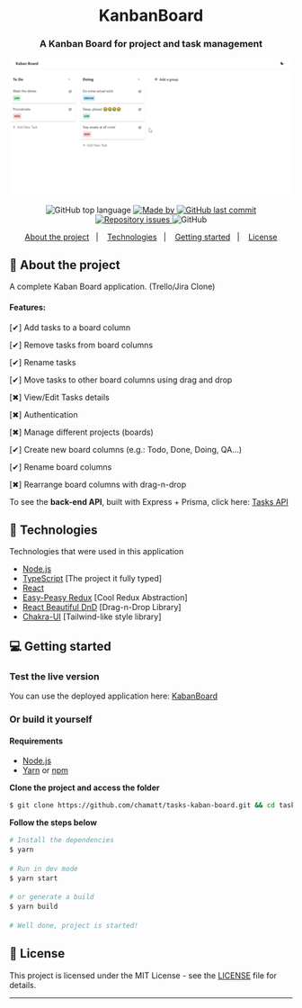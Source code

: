 <h1 align="center">
  KanbanBoard
</h1>

<h3 align="center">
  A Kanban Board for project and task management
</h3>

![](kanbanboard.gif)

<p align="center">
  <img alt="GitHub top language" src="https://img.shields.io/github/languages/top/chamatt/tasks-kaban-board?color=%23FF9000">

  <a href="https://www.linkedin.com/in/matheus-vicente-d-190001b2/" target="_blank" rel="noopener noreferrer">
    <img alt="Made by" src="https://img.shields.io/badge/made%20by-chamatt-%23FF9000">
  </a>

  <a href="https://github.com/chamatt/tasks-kaban-board/commits/master">
    <img alt="GitHub last commit" src="https://img.shields.io/github/last-commit/chamatt/tasks-kaban-board?color=%23FF9000">
  </a>

  <a href="https://github.com/chamatt/tasks-kaban-board/issues">
    <img alt="Repository issues" src="https://img.shields.io/github/issues/chamatt/tasks-kaban-board?color=%23FF9000">
  </a>

  <img alt="GitHub" src="https://img.shields.io/github/license/chamatt/tasks-kaban-board?color=%23FF9000">
</p>


<p align="center">
  <a href="#%EF%B8%8F-about-the-project">About the project</a>&nbsp;&nbsp;&nbsp;|&nbsp;&nbsp;&nbsp;
  <a href="#-technologies">Technologies</a>&nbsp;&nbsp;&nbsp;|&nbsp;&nbsp;&nbsp;
  <a href="#-getting-started">Getting started</a>&nbsp;&nbsp;&nbsp;|&nbsp;&nbsp;&nbsp;
  <a href="#-license">License</a>
</p>

## 📔 About the project

A complete Kaban Board application. (Trello/Jira Clone)

#### Features:

[✔] Add tasks to a board column

[✔] Remove tasks from board columns

[✔] Rename tasks

[✔] Move tasks to other board columns using drag and drop

[✖] View/Edit Tasks details

[✖] Authentication

[✖] Manage different projects (boards)

[✔] Create new board columns (e.g.: Todo, Done, Doing, QA...)

[✔] Rename board columns

[✖] Rearrange board columns with drag-n-drop


To see the **back-end API**, built with Express + Prisma, click here: [Tasks API](https://github.com/chamatt/tasks-api)<br />

## 🚀 Technologies

Technologies that were used in this application

- [Node.js](https://nodejs.org/en/)
- [TypeScript](https://www.typescriptlang.org/) [The project it fully typed]
- [React](https://reactjs.org)
- [Easy-Peasy Redux](https://github.com/ctrlplusb/easy-peasy) [Cool Redux Abstraction]
- [React Beautiful DnD](https://github.com/atlassian/react-beautiful-dnd) [Drag-n-Drop Library]
- [Chakra-UI](https://chakra-ui.com/) [Tailwind-like style library]

## 💻 Getting started

### Test the live version

You can use the deployed application here: [KabanBoard](https://chamatt.github.io/KanbanBoard/)

### Or build it yourself

#### Requirements

- [Node.js](https://nodejs.org/en/)
- [Yarn](https://classic.yarnpkg.com/) or [npm](https://www.npmjs.com/)

**Clone the project and access the folder**

```bash
$ git clone https://github.com/chamatt/tasks-kaban-board.git && cd tasks-kaban-board
```

**Follow the steps below**

```bash
# Install the dependencies
$ yarn

# Run in dev mode
$ yarn start

# or generate a build
$ yarn build

# Well done, project is started!
```

## 📝 License

This project is licensed under the MIT License - see the [LICENSE](LICENSE) file for details.

---
